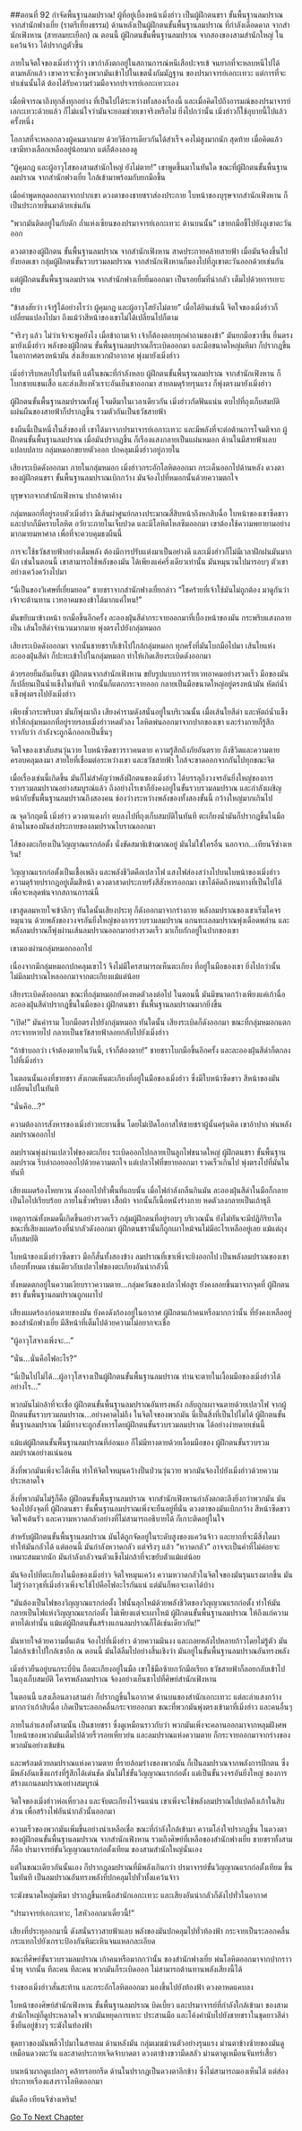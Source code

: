 ##ตอนที่ 92 กำจัดพื้นฐานลมปราณ!
ผู้ที่อยู่เบื้องหน้าเมิ่งฮ่าว เป็นผู้ฝึกตนชรา ขั้นพื้นฐานลมปราณ จากสำนักฟางเยี่ย (ราตรีเที่ยงธรรม) ด้านหลังเป็นผู้ฝึกตนขั้นพื้นฐานลมปราณ ที่กำลังเดือดดาล จากสำนักเฟิงหาน (สายลมยะเยือก) ณ ตอนนี้ ผู้ฝึกตนขั้นพื้นฐานลมปราณ จากสองของสามสำนักใหญ่ ในแคว้นจ้าว ได้ปรากฎตัวขึ้น

ภายในจิตใจของเมิ่งฮ่าวรู้ว่า เขากำลังตกอยู่ในสถานการณ์หนีเสือปะจรเข้ จนยากที่จะหลบหนีไปได้ ตามหลักแล้ว เขาควรจะชักจูงพวกมันเข้าไปในเขตนั่งกัมมัฏฐาน ของปรมาจารย์เอกะเทวะ แต่การที่จะทำเช่นนั้นได้ ต้องได้รับความร่วมมือจากปรจารย์เอกะเทวะเอง

เมื่อพิจารณาถึงทุกสิ่งทุกอย่าง ที่เป็นไปได้ระหว่างทั้งสองเรื่องนี้ และเมื่อคิดไปถึงอารมณ์ของปรมาจารย์เอกะเทวะด้วยแล้ว ก็ไม่แน่ใจว่ามันจะยอมช่วยเขาจริงหรือไม่ ยิ่งไปกว่านั้น เมิ่งฮ่าวก็ใช้อุบายนี้ไปแล้วครั้งหนึ่ง 

โอกาสที่จะหลอกลวงผู้คนมากมาย ด้วยวิธีการเดียวกันได้สำเร็จ คงไม่สูงมากนัก สุดท้าย เมื่อคิดแล้ว เขามีทางเลือกเหลืออยู่น้อยมาก แต่ก็ต้องลองดู

“ผู้คุมกฎ และผู้อาวุโสของสามสำนักใหญ่ ยังไม่ตาย!” เขาพูดขึ้นมาในทันใด ขณะที่ผู้ฝึกตนขั้นพื้นฐานลมปราณ จากสำนักฟางเยี่ย ใกล้เข้ามาพร้อมกับยกมือขึ้น

เมื่อคำพูดหลุดออกมาจากปากเขา ดวงตาของชายชราส่องประกาย ใบหน้าของบุรุษจากสำนักเฟิงหาน ก็เป็นประกายขึ้นมาด้วยเช่นกัน

“พวกมันติดอยู่ในกับดัก ถ้ำแห่งเซียนของปรมาจารย์เอกะเทวะ ด้านบนนั้น” เขายกมือชี้ไปยังภูเขาตะวันออก

ดวงตาของผู้ฝึกตน ขั้นพื้นฐานลมปราณ จากสำนักเฟิงหาน สาดประกายคล้ายสายฟ้า เมื่อมันจ้องขึ้นไปยังยอดเขา กลุ่มผู้ฝึกตนขั้นรวบรวมลมปราณ จากสำนักเฟิงหานก็มองไปที่ภูเขาตะวันออกด้วยเช่นกัน

แต่ผู้ฝึกตนขั้นพื้นฐานลมปราณ จากสำนักฟางเยี่ยยิ้มออกมา เป็นรอยยิ้มที่น่ากลัว เต็มไปด้วยการเยาะเย้ย

“ข้าสงสัยว่า เจ้ารู้ได้อย่างไรว่า ผู้คุมกฎ และผู้อาวุโสยังไม่ตาย” เมื่อได้ยินเช่นนี้ จิตใจของเมิ่งฮ่าวก็เปลี่ยนแปลงไปมา ถึงแม้ว่าสีหน้าของเขาไม่ได้เปลี่ยนไปก็ตาม

“จริงๆ แล้ว ไม่ว่าเจ้าจะพูดยังไง เมื่อข้าถามเจ้า เจ้าก็ต้องตอบทุกคำถามของข้า” มันยกมือขวาขึ้น ยื่นตรงมายังเมิ่งฮ่าว พลังของผู้ฝึกตน ขั้นพื้นฐานลมปราณก็ระเบิดออกมา และมือขนาดใหญ่มหึมา ก็ปรากฎขึ้นในอากาศตรงหน้ามัน ส่งเสียงแหวกฝ่าอากาศ พุ่งมายังเมิ่งฮ่าว

เมิ่งฮ่าวรีบหลบไปในทันที แต่ในขณะที่กำลังหลบ ผู้ฝึกตนขั้นพื้นฐานลมปราณ จากสำนักเฟิงหาน ก็โบกชายแขนเสื้อ และส่งเสียงหัวเราะอันเย็นชาออกมา สายลมดุร้ายรุนแรง ก็พุ่งตรงมายังเมิ่งฮ่าว

ผู้ฝึกตนขั้นพื้นฐานลมปราณทั้งคู่ โจมตีมาในเวลาเดียวกัน เมิ่งฮ่าวกัดฟันแน่น ตบไปที่ถุงเก็บสมบัติ แผ่นผืนของสายฟ้าก็ปรากฎขึ้น รวมตัวกันเป็นธวัชสายฟ้า

ธงผืนนี้เป็นหนึ่งในสิ่งของที่ เขาได้มาจากปรมาจารย์เอกาะเทวะ และมีพลังที่จะต่อต้านการโจมตีจาก ผู้ฝึกตนขั้นพื้นฐานลมปราณ เมื่อมันปรากฎขึ้น ก็เรืองแสงกลายเป็นแผ่นหมอก ด้านในมีสายฟ้าแลบแปลบปลาบ กลุ่มหมอกขยายตัวออก ปกคลุมเมิ่งฮ่าวอยู่ภายใน

เสียงระเบิดดังออกมา ภายในกลุ่มหมอก เมิ่งฮ่าวกระอักโลหิตออกมา กระเด็นออกไปด้านหลัง ดวงตาของผู้ฝึกตนชรา ขั้นพื้นฐานลมปราณเบิกกว้าง มันจ้องไปที่หมอกนั้นด้วยความตกใจ

บุรุษจากจากสำนักเฟิงหาน ปากอ้าตาค้าง

กลุ่มหมอกที่อยู่รอบตัวเมิ่งฮ่าว มีเส้นผ่าศูนย์กลางประมาณสี่สิบหน้าถึงหกสิบฉื่อ ใบหน้าของเขาซีดขาว และปากก็มีคราบโลหิต อวัยวะภายในเจ็บปวด และมีโลหิตไหลซึมออกมา เขาต้องใช้ความพยายามอย่างมากมายมหาศาล เพื่อที่จะควบคุมธงผืนนี้

การจะใช้ธวัชสายฟ้าอย่างเต็มพลัง ต้องมีการปรับแต่งมาเป็นอย่างดี และเมิ่งฮ่าวก็ไม่มีเวลาฝึกฝนมันมากนัก เช่นในตอนนี้ เขาสามารถใช้พลังของมัน ได้เพียงแค่ครึ่งเดียวเท่านั้น มันหมุนวนไปมารอบๆ ตัวเขาอย่างเคว้งคว้างไปมา

“นี่เป็นของวิเศษที่เยี่ยมยอด” ชายชราจากสำนักฟางเยี่ยกล่าว “โชคร้ายที่เจ้าใช้มันไม่ถูกต้อง มาดูกันว่าเจ้าจะต้านทาน เวทอาคมของข้าได้มากแค่ไหน!” 

มันขยับมาข้างหน้า ยกมือขึ้นอีกครั้ง ละอองฝุ่นสีดำกระจายออกมาที่เบื้องหน้าของมัน กระพริบแสงกลายเป็น เส้นใยสีดำจำนวนมากมาย พุ่งตรงไปยังกลุ่มหมอก

เสียงระเบิดดังออกมา จากนั้นชายชราก็เข้าไปใกล้กลุ่มหมอก ทุกครั้งที่มันโบกมือไปมา เส้นใยแห่งละอองฝุ่นสีดำ ก็ปะทะเข้าไปในกลุ่มหมอก ทำให้เกิดเสียงระเบิดดังออกมา

ด้วยรอยยิ้มอันเย็นชา ผู้ฝึกตนจากสำนักเฟิงหาน ขยับรูปแบบการร่ายเวทอาคมอย่างรวดเร็ว มือของมันก็เปลี่ยนเป็นน้ำแข็งในทันที จากนั้นก็แตกกระจายออก กลายเป็นมือขนาดใหญ่อยู่ตรงหน้ามัน หัตถ์น้ำแข็งพุ่งตรงไปยังเมิ่งฮ่าว

เพียงชั่วกระพริบตา มันก็พุ่งมาถึง เสียงคำรามดังสนั่นอยู่ในบริเวณนั้น เมื่อเส้นใยสีดำ และหัตถ์น้ำแข็ง ทำให้กลุ่มหมอกที่อยู่รายรอบเมิ่งฮ่าวหดตัวลง โลหิตพ่นออกมาจากปากของเขา และร่างกายก็รู้สึกราวกับว่า กำลังจะถูกฉีกออกเป็นชิ้นๆ

จิตใจของเขาสับสนวุ่นวาย ใบหน้าซีดขาวราวคนตาย ความรู้สึกถึงภัยอันตราย ถึงชีวิตและความตายครอบคลุมลงมา สายใยที่เชื่อมต่อระหว่างเขา และธวัชสายฟ้า ใกล้จะขาดออกจากกันไปทุกขณะจิต

เมื่อเรื่องเช่นนี้เกิดขึ้น มันก็ไม่สำคัญว่าพลังฝึกตนของเมิ่งฮ่าว ได้บรรลุถึงวงจรอันยิ่งใหญ่ของการรวบรวมลมปราณอย่างสมบูรณ์แล้ว ถึงอย่างไรเขาก็ยังคงอยู่ในขั้นรวบรวมลมปราณ และกำลังเผชิญหน้ากับขั้นพื้นฐานลมปราณถึงสองคน ช่องว่างระหว่างพลังของทั้งสองขั้นนี้ กว้างใหญ่มากเกินไป

ณ จุดวิกฤตนี้ เมิ่งฮ่าว ดวงตาแดงก่ำ ตบลงไปที่ถุงเก็บสมบัติในทันที ตะเกียงน้ำมันก็ปรากฎขึ้นในมือ ด้านในของมันส่งประกายของลมปราณโบราณออกมา

ไส้ของตะเกียงเป็นวิญญาณแรกก่อตั้ง นั่งขัดสมาธิเข้าฌาณอยู่ มันไม่ใช่ใครอื่น นอกจาก…เทียนจีซ่างเหริน!

วิญญาณแรกก่อตั้งเป็นเชื้อเพลิง และพลังชีวิตคือเปลวไฟ แสงไฟส่องสว่างไปบนใบหน้าของเมิ่งฮ่าว ความดุร้ายปรากฎอยู่เต็มสีหน้า ดวงตาสาดประกายรังสีสังหารออกมา เขาได้คิดถึงหนทางที่เป็นไปได้ เพื่อจะหลุดพ้นจากสถานการณ์นี้

เขาสูดลมหายใจเข้าลึกๆ ทันใดนั้นเสียงประทุ ก็ดังออกมาจากร่างกาย พลังลมปราณของเขาเริ่มโคจรหมุนวน ด้วยพลังของวงจรอันยิ่งใหญ่ของการรวบรวมลมปราณ แกนทะเลลมปราณพุ่งเดือดพล่าน และพลังลมปราณก็พุ่งผ่านเส้นลมปราณออกมาอย่างรวดเร็ว มาเก็บกักอยู่ในปากของเขา

เขามองผ่านกลุ่มหมอกออกไป

เนื่องจากมีกลุ่มหมอกปกคลุมเขาไว้ จึงไม่มีใครสามารถเห็นตะเกียง ที่อยู่ในมือของเขา ยิ่งไปกว่านั้น ไม่มีลมปราณไหลออกมาจากตะเกียงแม้แต่น้อย

เสียงระเบิดดังออกมา ขณะที่กลุ่มหมอกยังคงหดตัวลงต่อไป ในตอนนี้ มันมีขนาดกว้างเพียงแค่เก้าฉื่อ ละอองฝุ่นสีดำปรากฎขึ้นในมือของ ผู้ฝึกตนชรา ขั้นพื้นฐานลมปราณมากยิ่งขึ้น

“เปิด!” มันคำราม โบกมือตรงไปยังกลุ่มหมอก ทันใดนั้น เสียงระเบิดก็ดังออกมา ขณะที่กลุ่มหมอกแตกกระจายหายไป กลายเป็นธวัชสายฟ้าลอยกลับไปยังเมิ่งฮ่าว

“ถ้าข้าบอกว่า เจ้าต้องตายในวันนี้, เจ้าก็ต้องตาย!” ชายชราโบกมือขึ้นอีกครั้ง และละอองฝุ่นสีดำก็ตกลงไปที่เมิ่งฮ่าว

ในตอนนั้นเองที่ชายชรา สังเกตเห็นตะเกียงที่อยู่ในมือของเมิ่งฮ่าว ซึ่งมีใบหน้าซีดขาว สีหน้าของมันเปลี่ยนไปในทันที

“นั่นคึอ…?”

ความต้องการสังหารของเมิ่งฮ่าวทะยานขึ้น โดยไม่เปิดโอกาสให้ชายชราผู้นั้นครุ่นคิด เขาอ้าปาก พ่นพลังลมปราณออกไป

ลมปราณพุ่งผ่านเปลวไฟของตะเกียง ระเบิดออกไปกลายเป็นลูกไฟขนาดใหญ่ ผู้ฝึกตนชรา ขั้นพื้นฐานลมปราณ รีบล่าถอยออกไปด้วยความตกใจ แต่เปลวไฟที่ขยายออกมา รวดเร็วเกินไป พุ่งตรงไปที่มันในทันที

เสียงแผดร้องโหยหวน ดังออกไปทั่วพื้นที่แถบนั้น เมื่อไฟกำลังกลืนกินมัน ละอองฝุ่นสีดำในมือก็กลายเป็นไอไปเรียบร้อย ภายในชั่วพริบตา เสื้อผ้า จากนั้นก็เนื้อหนังร่างกาย หดตัวลงกลายเป็นเถ้าธุลี

เหตุการณ์ทั้งหมดนี้เกิดขึ้นอย่างรวดเร็ว กลุ่มผู้ฝึกตนที่อยู่รอบๆ บริเวณนั้น ยังไม่ทันจะมีปฏิกิริยาใด ขณะที่เสียงแผดร้องที่น่ากลัวดังออกมา ผู้ฝึกตนชรานั้นก็ถูกเผาไหม้จนไม่มีอะไรเหลืออยู่เลย แม้แต่ถุงเก็บสมบัติ

ใบหน้าของเมิ่งฮ่าวซีดขาว มือก็สั่นทั้งสองข้าง ลมปราณที่เขาเพิ่งจะยิงออกไป เป็นพลังลมปราณของเขาเกือบทั้งหมด เช่นเดียวกับเปลวไฟของตะเกียงอันน่ากลัวนี้

ทั้งหมดตกอยู่ในความเงียบราวความตาย…กลุ่มควันของเปลวไฟอสูร ยังคงลอยขึ้นมาจากจุดที่ ผู้ฝึกตนชรา ขั้นพื้นฐานลมปราณถูกเผาไป

เสียงแผดร้องก่อนตายของมัน ยังคงดังก้องอยู่ในอากาศ ผู้ฝึกตนเก้าคนหรือมากกว่านั้น ที่ยังคงเหลืออยู่ของสำนักฟางเยี่ย มีสีหน้าที่เต็มไปด้วยความไม่อยากจะเชื่อ

“ผู้อาวุโสจางเพิ่งจะ…”

“นั่น…นั่นคือไฟอะไร?”

“นี่เป็นไปไม่ได้…ผู้อาวุโสจางเป็นผู้ฝึกตนขั้นพื้นฐานลมปราณ ท่านจะตายในเงื้อมมือของเมิ่งฮ่าวได้อย่างไร…”

พวกมันไม่กล้าที่จะเชื่อ ผู้ฝึกตนขั้นพื้นฐานลมปราณอันทรงพลัง กลับถูกเผาจนตายด้วยเปลวไฟ จากผู้ฝึกตนขั้นรวบรวมลมปราณ…อย่างคาดไม่ถึง ในจิตใจของพวกมัน นี่เป็นสิ่งที่เป็นไปไม่ได้ ผู้ฝึกตนขั้นพื้นฐานลมปราณ ไม่มีทางจะถูกสังหารโดยผู้ฝึกตนขั้นรวบรวมลมปราณ ได้อย่างง่ายดายเช่นนี้

แม้แต่ผู้ฝึกตนขั้นพื้นฐานลมปราณที่อ่อนแอ ก็ไม่มีทางตายด้วยเงื้อมมือของ ผู้ฝึกตนขั้นรวบรวมลมปราณอย่างแน่นอน

สิ่งที่พวกมันเพิ่งจะได้เห็น ทำให้จิตใจหมุนคว้างปั่นป่วนวุ่นวาย พวกมันจ้องไปยังเมิ่งฮ่าวด้วยความประหลาดใจ

สิ่งที่พวกมันไม่รู้ก็คือ ผู้ฝึกตนขั้นพื้นฐานลมปราณ จากสำนักเฟิงหานกำลังตกตะลึงยิ่งกว่าพวกมัน มันจ้องไปยังจุดที่ ผู้ฝึกตนชรา ขั้นพื้นฐานลมปราณเพิ่งจะยืนอยู่ที่นั่น ดวงตาของมันเบิกกว้าง สีหน้าซึดขาว จิตใจเต้นรัว และความหวาดกลัวอย่างที่ไม่สามารถอธิบายได้ ก็เกาะติดอยู่ในใจ

สำหรับผู้ฝึกตนขั้นพื้นฐานลมปราณ มันได้ถูกจัดอยู่ในระดับสูงของแคว้นจ้าว และยากที่จะมีสิ่งใดมาทำให้มันกลัวได้ แต่ตอนนี้ มันกำลังหวาดกลัว แต่จริงๆ แล้ว “หวาดกลัว” อาจจะเป็นคำที่ไม่ค่อยจะเหมาะสมมากนัก มันกำลังกลัวจนตัวแข็งไม่กล้าที่จะขยับตัวแม้แต่น้อย

มันจ้องไปที่ตะเกียงในมือของเมิ่งฮ่าว จิตใจหมุนเคว้ง ความหวาดกลัวในจิตใจของมันรุนแรงมากขึ้น มันไม่รู้ว่าอาวุธที่เมิ่งฮ่าวเพิ่งจะใช้ไปคือไฟอะไรกันแน่ แต่มันก็พอจะเดาได้บ้าง

“มันต้องเป็นไฟของวิญญาณแรกก่อตั้ง ไฟนั้นลุกไหม้ด้วยพลังชีวิตของวิญญาณแรกก่อตั้ง ทำให้มันกลายเป็นไฟแห่งวิญญาณแรกก่อตั้ง ไม่เพียงแต่จะเผาไหม้ ผู้ฝึกตนขั้นพื้นฐานลมปราณ ให้ถึงแก่ความตายได้เท่านั้น แม้แต่ผู้ฝึกตนขั้นสร้างแกนลมปราณก็ได้เช่นเดียวกัน!”

มันหายใจด้วยความตื่นเต้น จ้องไปที่เมิ่งฮ่าว ด้วยความมึนงง และถอยหลังไปหลายก้าวโดยไม่รู้ตัว มันไม่กล้าเข้าไปใกล้เขาอีก ณ ตอนนี้ มันได้ลืมไปอย่างสิ้นเชิงว่า มันอยู่ในขั้นพื้นฐานลมปราณอันทรงพลัง

เมิ่งฮ่าวยืนอยู่บนกระบี่บิน ถือตะเกียงอยู่ในมือ เขาใช้มือซ้ายกวักมือเรียก ธวัชสายฟ้าก็ลอยกลับเข้าไปในถุงเก็บสมบัติ โคจรพลังลมปราณ จ้องอย่างเย็นชาไปที่ศิษย์สำนักเฟิงหาน

ในตอนนี้ แสงเลือนลางสามลำ ก็ปรากฎขึ้นในอากาศ ด้านบนของสำนักเอกะเทวะ แต่ละลำแสงกว้างมากกว่าเก้าสิบฉื่อ เกิดเป็นระลอกคลื่นกระจายออกมา ขณะที่พวกมันพุ่งตรงเข้ามาที่เมิ่งฮ่าว และคนอื่นๆ

ภายในลำแสงทั้งสามนั้น เป็นชายชรา ซึ่งดูเหมือนราวกับว่า พวกมันเพิ่งจะคลานออกมาจากหลุมฝังศพ ใบหน้าของพวกมันเต็มไปด้วยริ้วรอยเหี่ยวย่น และลมปราณแห่งความตาย ก็กระจายออกมาจากร่างของพวกมันอย่างเข้มข้น 

และพร้อมด้วยลมปราณแห่งความตาย ที่รายล้อมร่างของพวกมัน ก็เป็นลมปราณจากพลังการฝึกตน ซึ่งมีพลังอันแข็งแกร่งที่รู้สึกได้เด่นชัด มันไม่ใช่ขั้นวิญญาณแรกก่อตั้ง แต่เป็นขั้นวงจรอันยิ่งใหญ่ ของการสร้างแกนลมปราณอย่างสมบูรณ์

จิตใจของเมิ่งฮ่าวห่อเหี่ยวลง และจับตะเกียงไว้จนแน่น เขาเพิ่งจะใช้พลังลมปราณไปแปดถึงเก้าในสิบส่วน เพื่อสร้างไฟอันน่ากลัวนั้นออกมา

ความเร็วของพวกมันเพิ่มขึ้นอย่างน่าเหลือเชื่อ ขณะที่กำลังใกล้เข้ามา ความโล่งใจปรากฎขึ้น ในดวงตาของผู้ฝึกตนขั้นพื้นฐานลมปราณ จากสำนักเฟิงหาน รวมถึงศิษย์ที่เหลือของสำนักฟางเยี่ย ชายชราทั้งสามก็คือ ปรมาจารย์ขั้นวิญญาณแรกก่อตั้งเทียม ของสามสำนักใหญ่นั่นเอง

แต่ในขณะเดียวกันนั้นเอง ก็ปรากฎลมปราณที่มีพลังเกินกว่า ปรมาจารย์ขั้นวิญญาณแรกก่อตั้งเทียม ขึ้นในทันที เป็นลมปราณอันทรงพลังที่ปกคลุมไปทั่วทั้งแคว้นจ้าว

ระฆังขนาดใหญ่มหึมา ปรากฎขึ้นเหนือสำนักเอกะเทวะ และเสียงอันน่ากลัวก็ดังไปทั่วในอากาศ

“ปรมาจารย์เอกะเทวะ, ไสหัวออกมาเดี๋ยวนี้!”

เสียงที่ประทุออกมานี้ ดังสนั่นราวสายฟ้าแลบ พลังของมันปกคลุมไปทั่วท้องฟ้า กระจายเป็นระลอกคลื่น กระแทกไปยังเกราะป้องกันหิมะเหินจนแหลกละเอียด 

ขณะที่ศิษย์ขั้นรวบรวมลมปราณ เก้าคนหรือมากกว่านั้น ของสำนักฟางเยี่ย พ่นโลหิตออกมาจากปากราวน้ำพุ จากนั้น ทีละคน ทีละคน พวกมันก็ระเบิดออก ไม่สามารถต้านทานพลังเสียงนี้ได้

ร่างของเมิ่งฮ่าวสั่นสะท้าน และกระอักโลหิตออกมา มองขึ้นไปยังท้องฟ้า ดวงตาหดแคบลง

ใบหน้าของศิษย์สำนักเฟิงหาน ขั้นพื้นฐานลมปราณ บิดเบี้ยว และปรมาจารย์ที่กำลังใกล้เข้ามา ของสามสำนักใหญ่ก็ดูประหลาดใจ พวกมันหยุดการเหาะ ประสานมือ และโค้งคำนับไปยังชายชราในชุดยาวสีดำ ซึ่งยืนอยู่ข้างๆ ระฆังในท้องฟ้า

ชุดยาวของมันพลิ้วไปมาในสายลม ด้านหลังมัน กลุ่มเมฆม้วนตัวอย่างรุนแรง ม่านตาข้างซ้ายของมันดูเหมือนดวงตะวัน และสาดประกายเจิดจ้าบาดตา ดวงตาข้างขวามืดสลัว ม่านตาดูเหมือนจันทร์เสี้ยว 

บนหน้าผากดูแปลกๆ คล้ายรอยกรีด ด้านในปรากฎเป็นดวงตาอีกข้าง ซึ่งไม่สามารถมองเห็นได้ แต่ส่องประกายเรืองแสงราวโลหิตออกมา

มันคือ เทียนจีซ่างเหริน!


[Go To Next Chapter]( ./93.md)